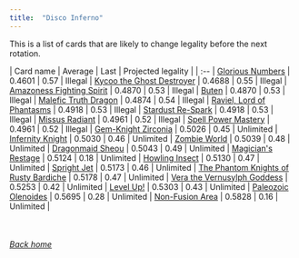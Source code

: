 ```yaml
---
title:  "Disco Inferno"
---
```


This is a list of cards that are likely to change legality before the next rotation.

| Card name | Average | Last | Projected legality |
| :-- |
[Glorious Numbers](https://db.ygoprodeck.com/card/?search=Glorious%20Numbers) | 0.4601 | 0.57 | Illegal |
[Kycoo the Ghost Destroyer](https://db.ygoprodeck.com/card/?search=Kycoo%20the%20Ghost%20Destroyer) | 0.4688 | 0.55 | Illegal |
[Amazoness Fighting Spirit](https://db.ygoprodeck.com/card/?search=Amazoness%20Fighting%20Spirit) | 0.4870 | 0.53 | Illegal |
[Buten](https://db.ygoprodeck.com/card/?search=Buten) | 0.4870 | 0.53 | Illegal |
[Malefic Truth Dragon](https://db.ygoprodeck.com/card/?search=Malefic%20Truth%20Dragon) | 0.4874 | 0.54 | Illegal |
[Raviel, Lord of Phantasms](https://db.ygoprodeck.com/card/?search=Raviel,%20Lord%20of%20Phantasms) | 0.4918 | 0.53 | Illegal |
[Stardust Re-Spark](https://db.ygoprodeck.com/card/?search=Stardust%20Re-Spark) | 0.4918 | 0.53 | Illegal |
[Missus Radiant](https://db.ygoprodeck.com/card/?search=Missus%20Radiant) | 0.4961 | 0.52 | Illegal |
[Spell Power Mastery](https://db.ygoprodeck.com/card/?search=Spell%20Power%20Mastery) | 0.4961 | 0.52 | Illegal |
[Gem-Knight Zirconia](https://db.ygoprodeck.com/card/?search=Gem-Knight%20Zirconia) | 0.5026 | 0.45 | Unlimited |
[Infernity Knight](https://db.ygoprodeck.com/card/?search=Infernity%20Knight) | 0.5030 | 0.46 | Unlimited |
[Zombie World](https://db.ygoprodeck.com/card/?search=Zombie%20World) | 0.5039 | 0.48 | Unlimited |
[Dragonmaid Sheou](https://db.ygoprodeck.com/card/?search=Dragonmaid%20Sheou) | 0.5043 | 0.49 | Unlimited |
[Magician's Restage](https://db.ygoprodeck.com/card/?search=Magician's%20Restage) | 0.5124 | 0.18 | Unlimited |
[Howling Insect](https://db.ygoprodeck.com/card/?search=Howling%20Insect) | 0.5130 | 0.47 | Unlimited |
[Spright Jet](https://db.ygoprodeck.com/card/?search=Spright%20Jet) | 0.5173 | 0.46 | Unlimited |
[The Phantom Knights of Rusty Bardiche](https://db.ygoprodeck.com/card/?search=The%20Phantom%20Knights%20of%20Rusty%20Bardiche) | 0.5178 | 0.47 | Unlimited |
[Vera the Vernusylph Goddess](https://db.ygoprodeck.com/card/?search=Vera%20the%20Vernusylph%20Goddess) | 0.5253 | 0.42 | Unlimited |
[Level Up!](https://db.ygoprodeck.com/card/?search=Level%20Up!) | 0.5303 | 0.43 | Unlimited |
[Paleozoic Olenoides](https://db.ygoprodeck.com/card/?search=Paleozoic%20Olenoides) | 0.5695 | 0.28 | Unlimited |
[Non-Fusion Area](https://db.ygoprodeck.com/card/?search=Non-Fusion%20Area) | 0.5828 | 0.16 | Unlimited |

<br>

###### [Back home](index)